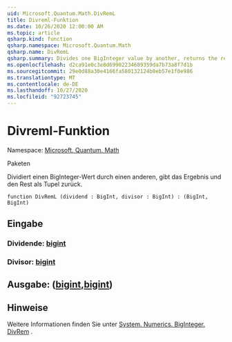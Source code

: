 ```yaml
---
uid: Microsoft.Quantum.Math.DivRemL
title: Divreml-Funktion
ms.date: 10/26/2020 12:00:00 AM
ms.topic: article
qsharp.kind: function
qsharp.namespace: Microsoft.Quantum.Math
qsharp.name: DivRemL
qsharp.summary: Divides one BigInteger value by another, returns the result and the remainder as a tuple.
ms.openlocfilehash: d2ca91e0c3e8d69902234689359da7b73a8f7d1b
ms.sourcegitcommit: 29e0d88a30e4166fa580132124b0eb57e1f0e986
ms.translationtype: MT
ms.contentlocale: de-DE
ms.lasthandoff: 10/27/2020
ms.locfileid: "92723745"
---
```

# <a name="divreml-function"></a>Divreml-Funktion

Namespace: [Microsoft. Quantum. Math](xref:Microsoft.Quantum.Math)

Paketen [](https://nuget.org/packages/)


Dividiert einen BigInteger-Wert durch einen anderen, gibt das Ergebnis und den Rest als Tupel zurück.

```qsharp
function DivRemL (dividend : BigInt, divisor : BigInt) : (BigInt, BigInt)
```


## <a name="input"></a>Eingabe

### <a name="dividend--bigint"></a>Dividende: [bigint](xref:microsoft.quantum.lang-ref.bigint)




### <a name="divisor--bigint"></a>Divisor: [bigint](xref:microsoft.quantum.lang-ref.bigint)





## <a name="output--bigintbigint"></a>Ausgabe: ([bigint](xref:microsoft.quantum.lang-ref.bigint),[bigint](xref:microsoft.quantum.lang-ref.bigint))



## <a name="remarks"></a>Hinweise

Weitere Informationen finden Sie unter [System. Numerics. BigInteger. DivRem](https://docs.microsoft.com/dotnet/api/system.numerics.biginteger.divrem) .
